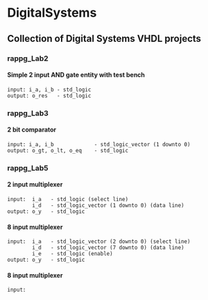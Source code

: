 # DigitalSystems
## Collection of Digital Systems VHDL projects

### rappg_Lab2
  #### Simple 2 input AND gate entity with test bench
    input: i_a, i_b - std_logic
    output: o_res   - std_logic

### rappg_Lab3 
  #### 2 bit comparator
    input: i_a, i_b             - std_logic_vector (1 downto 0)
    output: o_gt, o_lt, o_eq    - std_logic

### rappg_Lab5
  #### 2 input multiplexer
    input:  i_a   - std_logic (select line)
            i_d   - std_logic_vector (1 downto 0) (data line)
    output: o_y   - std_logic
  #### 8 input multiplexer
    input:  i_a   - std_logic_vector (2 downto 0) (select line)
            i_d   - std_logic_vector (7 downto 0) (data line)
            i_e   - std_logic (enable)
    output: o_y   - std_logic
  #### 8 input multiplexer
    input:
